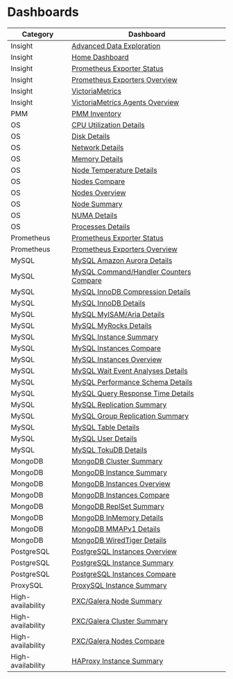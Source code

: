 # Dashboards

| Category          | Dashboard
|-------------------|------------------------------------------------------------------------------------------
| Insight           | [Advanced Data Exploration](dashboard-advanced-data-exploration.md)
| Insight           | [Home Dashboard](dashboard-home.md)
| Insight           | [Prometheus Exporter Status](dashboard-prometheus-exporter-status.md)
| Insight           | [Prometheus Exporters Overview](dashboard-prometheus-exporters-overview.md)
| Insight           | [VictoriaMetrics](dashboard-victoriametrics.md)
| Insight           | [VictoriaMetrics Agents Overview](dashboard-victoriametrics-agents-overview.md)
| PMM               | [PMM Inventory](dashboard-inventory.md)
| OS                | [CPU Utilization Details](dashboard-cpu-utilization-details.md)
| OS                | [Disk Details](dashboard-disk-details.md)
| OS                | [Network Details](dashboard-network-details.md)
| OS                | [Memory Details](dashboard-memory-details.md)
| OS                | [Node Temperature Details](dashboard-node-temperature-details.md)
| OS                | [Nodes Compare](dashboard-nodes-compare.md)
| OS                | [Nodes Overview](dashboard-nodes-overview.md)
| OS                | [Node Summary](dashboard-node-summary.md)
| OS                | [NUMA Details](dashboard-numa-details.md)
| OS                | [Processes Details](dashboard-processes-details.md)
| Prometheus        | [Prometheus Exporter Status](dashboard-prometheus-exporter-status.md)
| Prometheus        | [Prometheus Exporters Overview](dashboard-prometheus-exporters-overview.md)
| MySQL             | [MySQL Amazon Aurora Details](dashboard-mysql-amazon-aurora-details.md)
| MySQL             | [MySQL Command/Handler Counters Compare](dashboard-mysql-command-handler-counters-compare.md)
| MySQL             | [MySQL InnoDB Compression Details](dashboard-mysql-innodb-compression-details.md)
| MySQL             | [MySQL InnoDB Details](dashboard-mysql-innodb-details.md)
| MySQL             | [MySQL MyISAM/Aria Details](dashboard-mysql-myisam-aria-details.md)
| MySQL             | [MySQL MyRocks Details](dashboard-mysql-myrocks-details.md)
| MySQL             | [MySQL Instance Summary](dashboard-mysql-instance-summary.md)
| MySQL             | [MySQL Instances Compare](dashboard-mysql-instances-compare.md)
| MySQL             | [MySQL Instances Overview](dashboard-mysql-instances-overview.md)
| MySQL             | [MySQL Wait Event Analyses Details](dashboard-mysql-wait-event-analyses-details.md)
| MySQL             | [MySQL Performance Schema Details](dashboard-mysql-performance-schema-details.md)
| MySQL             | [MySQL Query Response Time Details](dashboard-mysql-query-response-time-details.md)
| MySQL             | [MySQL Replication Summary](dashboard-mysql-replication-summary.md)
| MySQL             | [MySQL Group Replication Summary](dashboard-mysql-group-replication-summary.md)
| MySQL             | [MySQL Table Details](dashboard-mysql-table-details.md)
| MySQL             | [MySQL User Details](dashboard-mysql-user-details.md)
| MySQL             | [MySQL TokuDB Details](dashboard-mysql-tokudb-details.md)
| MongoDB           | [MongoDB Cluster Summary](dashboard-mongodb-cluster-summary.md)
| MongoDB           | [MongoDB Instance Summary](dashboard-mongodb-instance-summary.md)
| MongoDB           | [MongoDB Instances Overview](dashboard-mongodb-instances-overview.md)
| MongoDB           | [MongoDB Instances Compare](dashboard-mongodb-instances-compare.md)
| MongoDB           | [MongoDB ReplSet Summary](dashboard-mongodb-replset-summary.md)
| MongoDB           | [MongoDB InMemory Details](dashboard-mongodb-inmemory-details.md)
| MongoDB           | [MongoDB MMAPv1 Details](dashboard-mongodb-mmapv1-details.md)
| MongoDB           | [MongoDB WiredTiger Details](dashboard-mongodb-wiredtiger-details.md)
| PostgreSQL        | [PostgreSQL Instances Overview](dashboard-postgresql-instances-overview.md)
| PostgreSQL        | [PostgreSQL Instance Summary](dashboard-postgresql-instance-summary.md)
| PostgreSQL        | [PostgreSQL Instances Compare](dashboard-postgresql-instances-compare.md)
| ProxySQL          | [ProxySQL Instance Summary](dashboard-proxysql-instance-summary.md)
| High-availability | [PXC/Galera Node Summary](dashboard-pxc-galera-node-summary.md)
| High-availability | [PXC/Galera Cluster Summary](dashboard-pxc-galera-cluster-summary.md)
| High-availability | [PXC/Galera Nodes Compare](dashboard-pxc-galera-nodes-compare.md)
| High-availability | [HAProxy Instance Summary](dashboard-haproxy-instance-summary.md)
